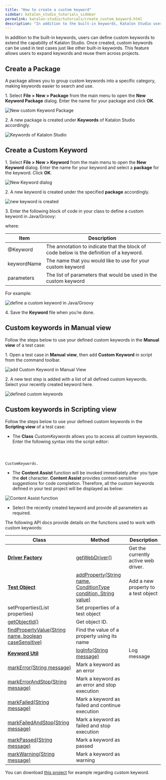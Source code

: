 ```yaml
---
title: "How to create a custom keyword"
sidebar: katalon_studio_tutorials_sidebar
permalink: katalon-studio/tutorials/create_custom_keyword.html
description: "In addition to the built-in keywords, Katalon Studio users can define custom keyword to extend the capability and reuse them across projects"
---
```

In addition to the built-in keywords, users can define custom keywords to extend the capability of Katalon Studio. Once created, custom keywords can be used in test cases just like other built-in keywords. This feature allows users to expand keywords and reuse them across projects.

Create a Package
----------------

A package allows you to group custom keywords into a specific category, making keywords easier to search and use.

1. Select **File > New > Package** from the main menu to open the **New Keyword Package** dialog. Enter the name for your package and click **OK**.

![New custom Keyword Package](../../images/katalon-studio/tutorials/create_custom_keyword/1.-Katalon-Keyword-package.png)

2\. A new package is created under **Keywords** of Katalon Studio accordingly.

![Keywords of Katalon Studio](../../images/katalon-studio/tutorials/create_custom_keyword/2.-Katalon-Keyword.png)

Create a Custom Keyword
-----------------------

1. Select **File > New > Keyword** from the main menu to open the **New Keyword** dialog. Enter the name for your keyword and select a **package** for the keyword. Click **OK**.

![New Keyword dialog](../../images/katalon-studio/tutorials/create_custom_keyword/3.-Katalon-New-Keyword.png)

2. A new keyword is created under the specified **package** accordingly.

![new keyword is created](../../images/katalon-studio/tutorials/create_custom_keyword/4.-Katalon-new-keyword.png)

3. Enter the following block of code in your class to define a custom keyword in Java/Groovy:  

where:

| Item | Description |
| --- | --- |
| @Keyword | The annotation to indicate that the block of code below is the definition of a keyword. |
| keywordName | The name that you would like to use for your custom keyword |
| parameters | The list of parameters that would be used in the custom keyword |

For example:

![define a custom keyword in Java/Groovy](../../images/katalon-studio/tutorials/create_custom_keyword/5.-Katalon-keyword-groovy.png)  

4\. Save the **Keyword** file when you’re done.

Custom keywords in Manual view
------------------------------

Follow the steps below to use your defined custom keywords in the **Manual view** of a test case:

1. Open a test case in **Manual** **view**, then add **Custom Keyword** in script from the command toolbar.

![add Custom Keyword in Manual View](../../images/katalon-studio/tutorials/create_custom_keyword/6.-Katalon-Manual-view.png)

2. A new test step is added with a list of all defined custom keywords. Select your recently created keyword here.

![defined custom keywords](../../images/katalon-studio/tutorials/create_custom_keyword/7.-Katalon-new-test-case.png)

Custom keywords in Scripting view
---------------------------------

Follow the steps below to use your defined custom keywords in the **Scripting view** of a test case:

*   The **Class** _CustomKeywords_ allows you to access all custom keywords. Enter the following syntax into the script editor:

```


 
CustomKeywords.

```

*   The **Content Assist** function will be invoked immediately after you type the **dot** character. **Content Assist** provides context-sensitive suggestions for code completion. Therefore, all the custom keywords defined in your test project will be displayed as below:

![Content Assist function](../../images/katalon-studio/tutorials/create_custom_keyword/8.-Katalon-Conten-assist.png)

*   Select the recently created keyword and provide all parameters as required.

The following API docs provide details on the functions used to work with custom keywords:

| Class | Method | Description |
| --- | --- | --- |
| [**Driver Factory**](http://api-docs.katalon.com/studio/v4.6.0.2/api/com/kms/katalon/core/webui/driver/DriverFactory.html) | [getWebDriver()](http://api-docs.katalon.com/studio/v4.6.0.2/api/com/kms/katalon/core/webui/driver/DriverFactory.html#getWebDriver()) | Get the currently active web driver. |
| [**Test Object**](http://api-docs.katalon.com/studio/v4.6.0.2/api/com/kms/katalon/core/testobject/TestObject.html) | [addProperty(String name, ConditionType condition, String value)](http://api-docs.katalon.com/studio/v4.6.0.2/api/com/kms/katalon/core/testobject/TestObject.html#addProperty(java.lang.String,%20com.kms.katalon.core.testobject.ConditionType,%20java.lang.String)) | Add a new property to a test object |
| setProperties(List<TestObjectProperty> properties)  | Set properties of a test object |
| [getObjectId()](http://api-docs.katalon.com/studio/v4.6.0.2/api/com/kms/katalon/core/testobject/TestObject.html#getObjectId()) | Get object ID. |
| [findPropertyValue(String name, boolean caseSensitive)](http://api-docs.katalon.com/studio/v4.6.0.2/api/com/kms/katalon/core/testobject/TestObject.html#findPropertyValue(java.lang.String,%20boolean)) | Find the value of a property using its name |
| [**Keyword Util**](http://api-docs.katalon.com/studio/v4.6.0.2/api/com/kms/katalon/core/util/KeywordUtil.html) | [logInfo(String message)](http://api-docs.katalon.com/studio/v4.6.0.2/api/com/kms/katalon/core/util/KeywordUtil.html#logInfo(java.lang.String)) | Log message |
| [markError(String message)](http://api-docs.katalon.com/studio/v4.6.0.2/api/com/kms/katalon/core/util/KeywordUtil.html#markError(java.lang.String)) | Mark a keyword as an error |
| [markErrorAndStop(String message)](http://api-docs.katalon.com/studio/v4.6.0.2/api/com/kms/katalon/core/util/KeywordUtil.html#markErrorAndStop(java.lang.String)) | Mark a keyword as an error and stop execution |
| [markFailed(String message)](http://api-docs.katalon.com/studio/v4.6.0.2/api/com/kms/katalon/core/util/KeywordUtil.html#markFailed(java.lang.String)) | Mark a keyword as failed and continue execution |
| [markFailedAndStop(String message)](http://api-docs.katalon.com/studio/v4.6.0.2/api/com/kms/katalon/core/util/KeywordUtil.html#markFailedAndStop(java.lang.String)) | Mark a keyword as failed and stop execution |
| [markPassed(String message)](http://api-docs.katalon.com/studio/v4.6.0.2/api/com/kms/katalon/core/util/KeywordUtil.html#markPassed(java.lang.String)) | Mark a keyword as passed |
| [markWarning(String message)](http://api-docs.katalon.com/studio/v4.6.0.2/api/com/kms/katalon/core/util/KeywordUtil.html#markWarning(java.lang.String)) | Mark a keyword as warning |

You can download [this project](https://github.com/katalon-studio/CustomKeywords) for example regarding custom keyword.
